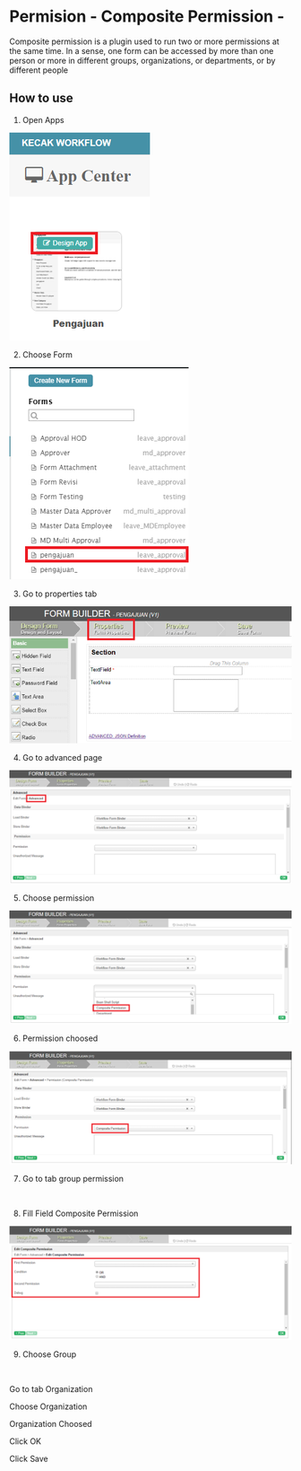 # Permision - Composite Permission - 

Composite permission is a plugin used to run two or more permissions at the same time.
In a sense, one form can be accessed by more than one person or more in different groups, organizations, or departments, or by different people


## How to use

1. Open Apps

<img src="https://raw.githubusercontent.com/kinnara-digital-studio/kecak-workflow/master/docs/assets/permissionComposite_openApps.png" alt="" />


2. Choose Form

<img src="https://raw.githubusercontent.com/kinnara-digital-studio/kecak-workflow/master/docs/assets/permissionComposite_chooseForm.png" alt="" />


3. Go to properties tab

<img src="https://raw.githubusercontent.com/kinnara-digital-studio/kecak-workflow/master/docs/assets/permissionComposite_properties.png" alt="" />


4. Go to advanced page

<img src="https://raw.githubusercontent.com/kinnara-digital-studio/kecak-workflow/master/docs/assets/permissionComposite_advanced.png" alt="" />


5. Choose permission

<img src="https://raw.githubusercontent.com/kinnara-digital-studio/kecak-workflow/master/docs/assets/permissionComposite_choosePermission.png" alt="" />


6. Permission choosed

<img src="https://raw.githubusercontent.com/kinnara-digital-studio/kecak-workflow/master/docs/assets/permissionComposite_permissionChoosed.png" alt="" />


7. Go to tab group permission

<img src="https://raw.githubusercontent.com/kinnara-digital-studio/kecak-workflow/master/docs/assets/.png" alt="" />


8. Fill Field Composite Permission

<img src="https://raw.githubusercontent.com/kinnara-digital-studio/kecak-workflow/master/docs/assets/permissionComposite_fillField.png" alt="" />


9. Choose Group

<img src="https://raw.githubusercontent.com/kinnara-digital-studio/kecak-workflow/master/docs/assets/.png" alt="" />


Go to tab Organization

Choose Organization

Organization Choosed


Click OK


Click Save


